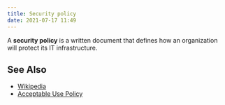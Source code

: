 ```yaml
---
title: Security policy
date: 2021-07-17 11:49
---
```


A **security policy** is a written document that defines how an organization
will protect its IT infrastructure.

## See Also

* [Wikipedia](https://en.wikipedia.org/wiki/Security_policy)
* [Acceptable Use Policy](20210717115318-acceptable-use-policy.md)

